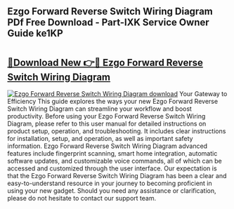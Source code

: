 ## Ezgo Forward Reverse Switch Wiring Diagram PDf Free Download - Part-IXK Service Owner Guide ke1KP

# <h2><a href="http://dfnmif.blite.top/?on=Ezgo+Forward+Reverse+Switch+Wiring+Diagram">🔗Download New 👉🔴 Ezgo Forward Reverse Switch Wiring Diagram</a></h2>

[![Ezgo Forward Reverse Switch Wiring Diagram download](https://i.imgur.com/lujVjoI.png)](http://dfnmif.blite.top/?on=Ezgo+Forward+Reverse+Switch+Wiring+Diagram)
Your Gateway to Efficiency This guide explores the ways your new Ezgo Forward Reverse Switch Wiring Diagram can streamline your workflow and boost productivity. Before using your Ezgo Forward Reverse Switch Wiring Diagram, please refer to this user manual for detailed instructions on product setup, operation, and troubleshooting. It includes clear instructions for installation, setup, and operation, as well as important safety information. Ezgo Forward Reverse Switch Wiring Diagram advanced features include fingerprint scanning, smart home integration, automatic software updates, and customizable voice commands, all of which can be accessed and customized through the user interface. Our expectation is that the Ezgo Forward Reverse Switch Wiring Diagram has been a clear and easy-to-understand resource in your journey to becoming proficient in using your new gadget. Should you need any assistance or clarification, please do not hesitate to contact our support team.
